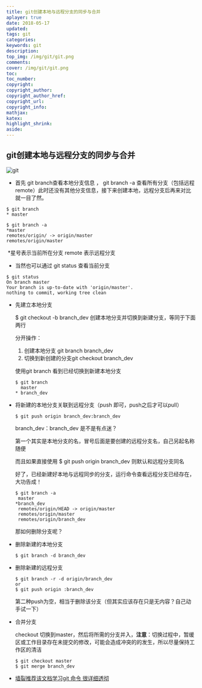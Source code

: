 ```yaml
---
title: git创建本地与远程分支的同步与合并
aplayer: true
date: 2018-05-17
updated:
tags: git
categories:
keywords: git
description:
top_img: /img/git/git.png
comments:
cover: /img/git/git.png
toc:
toc_number:
copyright:
copyright_author:
copyright_author_href:
copyright_url:
copyright_info:
mathjax:
katex:
highlight_shrink:
aside:
---
```


## git创建本地与远程分支的同步与合并

![git](/img/git/git.png)

- 首先  git branch查看本地分支信息 ， git branch -a 查看所有分支（包括远程 remote）此时还没有其他分支信息，接下来创建本地，远程分支后再来对比就一目了然。

```git
$ git branch
* master
```

```git
$ git branch -a
*master
remotes/origin/ -> origin/master
remotes/origin/master
```

​	*星号表示当前所在分支 remote 表示远程分支

- 当然也可以通过 git status 查看当前分支

```git
$ git status
On branch master
Your branch is up-to-date with 'origin/master'.
nothing to commit, working tree clean
```

- 先建立本地分支

  $ git checkout -b branch_dev 创建本地分支并切换到新建分支，等同于下面两行

  分开操作：

  1. 创建本地分支 git branch branch_dev
  2. 切换到新创建的分支git checkout branch_dev 

  使用git branch 看到已经切换到新建本地分支

  ```git
  $ git branch
    master
  * branch_dev
  ```

- 将新建的本地分支关联到远程分支（push 即可，push之后才可以pull）

  ```git
  $ git push origin branch_dev:branch_dev
  ```

  branch_dev：branch_dev 是不是有点迷？

  第一个其实是本地分支的名，冒号后面是要创建的远程分支名，自己另起名称随便

  而且如果直接使用 $ git push origin branch_dev  则默认和远程分支同名

  好了，已经新建好本地与远程同步的分支，运行命令查看远程分支已经存在，大功告成！

  ```git
  $ git branch -a
   master
  *branch_dev
   remotes/origin/HEAD -> origin/master
   remotes/origin/master
   remotes/origin/branch_dev
  ```

  那如何删除分支呢？

- 删除新建的本地分支

  ```git
  $ git branch -d branch_dev
  ```

- 删除新建的远程分支

  ```git
  $ git branch -r -d origin/branch_dev 
  or
  $ git push origin :branch_dev
  ```

  第二种push为空，相当于删除该分支（但其实应该存在只是无内容？自己动手试一下）

- 合并分支

  checkout 切换到master，然后将所需的分支并入，**注意**：切换过程中，暂缓区或工作目录存在未提交的修改，可能会造成冲突的的发生，所以尽量保持工作区的清洁

  ```git
  $ git checkout master
  $ git merge branch_dev
  ```

- [墙裂推荐该文档学习git 命令 很详细透彻](https://git-scm.com/book/zh/v1/Git-%E5%88%86%E6%94%AF-%E5%88%86%E6%94%AF%E7%9A%84%E6%96%B0%E5%BB%BA%E4%B8%8E%E5%90%88%E5%B9%B6)
